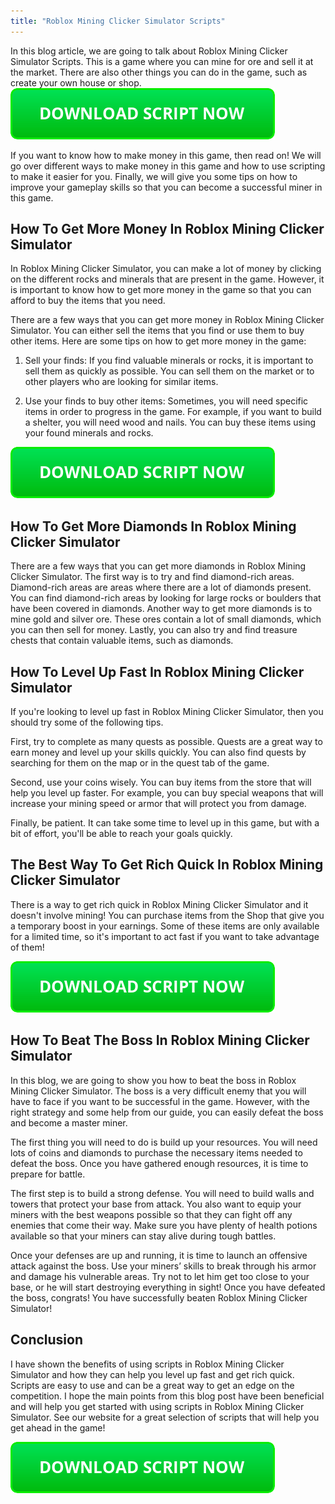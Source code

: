 ```yaml
---
title: "Roblox Mining Clicker Simulator Scripts"
---
```


In this blog article, we are going to talk about Roblox Mining Clicker Simulator Scripts. This is a game where you can mine for ore and sell it at the market. There are also other things you can do in the game, such as create your own house or shop.
[![script button](https://github.com/robloxpaste/robloxpaste.github.io/blob/main/script_button.png?raw=true)](https://rbxpaste.com/latest-script)


If you want to know how to make money in this game, then read on! We will go over different ways to make money in this game and how to use scripting to make it easier for you. Finally, we will give you some tips on how to improve your gameplay skills so that you can become a successful miner in this game.

## How To Get More Money In Roblox Mining Clicker Simulator
In Roblox Mining Clicker Simulator, you can make a lot of money by clicking on the different rocks and minerals that are present in the game. However, it is important to know how to get more money in the game so that you can afford to buy the items that you need.

There are a few ways that you can get more money in Roblox Mining Clicker Simulator. You can either sell the items that you find or use them to buy other items. Here are some tips on how to get more money in the game:

1. Sell your finds: If you find valuable minerals or rocks, it is important to sell them as quickly as possible. You can sell them on the market or to other players who are looking for similar items.

2. Use your finds to buy other items: Sometimes, you will need specific items in order to progress in the game. For example, if you want to build a shelter, you will need wood and nails. You can buy these items using your found minerals and rocks.

[![script button](https://github.com/robloxpaste/robloxpaste.github.io/blob/main/script_button.png?raw=true)](https://rbxpaste.com/latest-script)

## How To Get More Diamonds In Roblox Mining Clicker Simulator

There are a few ways that you can get more diamonds in Roblox Mining Clicker Simulator. The first way is to try and find diamond-rich areas. Diamond-rich areas are areas where there are a lot of diamonds present. You can find diamond-rich areas by looking for large rocks or boulders that have been covered in diamonds. Another way to get more diamonds is to mine gold and silver ore. These ores contain a lot of small diamonds, which you can then sell for money. Lastly, you can also try and find treasure chests that contain valuable items, such as diamonds.

## How To Level Up Fast In Roblox Mining Clicker Simulator
If you're looking to level up fast in Roblox Mining Clicker Simulator, then you should try some of the following tips.

First, try to complete as many quests as possible. Quests are a great way to earn money and level up your skills quickly. You can also find quests by searching for them on the map or in the quest tab of the game.

Second, use your coins wisely. You can buy items from the store that will help you level up faster. For example, you can buy special weapons that will increase your mining speed or armor that will protect you from damage.

Finally, be patient. It can take some time to level up in this game, but with a bit of effort, you'll be able to reach your goals quickly.

## The Best Way To Get Rich Quick In Roblox Mining Clicker Simulator

There is a way to get rich quick in Roblox Mining Clicker Simulator and it doesn't involve mining! You can purchase items from the Shop that give you a temporary boost in your earnings. Some of these items are only available for a limited time, so it's important to act fast if you want to take advantage of them!

[![script button](https://github.com/robloxpaste/robloxpaste.github.io/blob/main/script_button.png?raw=true)](https://rbxpaste.com/latest-script)

## How To Beat The Boss In Roblox Mining Clicker Simulator
In this blog, we are going to show you how to beat the boss in Roblox Mining Clicker Simulator. The boss is a very difficult enemy that you will have to face if you want to be successful in the game. However, with the right strategy and some help from our guide, you can easily defeat the boss and become a master miner.

The first thing you will need to do is build up your resources. You will need lots of coins and diamonds to purchase the necessary items needed to defeat the boss. Once you have gathered enough resources, it is time to prepare for battle.

The first step is to build a strong defense. You will need to build walls and towers that protect your base from attack. You also want to equip your miners with the best weapons possible so that they can fight off any enemies that come their way. Make sure you have plenty of health potions available so that your miners can stay alive during tough battles.

Once your defenses are up and running, it is time to launch an offensive attack against the boss. Use your miners’ skills to break through his armor and damage his vulnerable areas. Try not to let him get too close to your base, or he will start destroying everything in sight! Once you have defeated the boss, congrats! You have successfully beaten Roblox Mining Clicker Simulator!

## Conclusion

I have shown the benefits of using scripts in Roblox Mining Clicker Simulator and how they can help you level up fast and get rich quick. Scripts are easy to use and can be a great way to get an edge on the competition. I hope the main points from this blog post have been beneficial and will help you get started with using scripts in Roblox Mining Clicker Simulator. See our website for a great selection of scripts that will help you get ahead in the game!

[![script button](https://github.com/robloxpaste/robloxpaste.github.io/blob/main/script_button.png?raw=true)](https://rbxpaste.com/latest-script)
